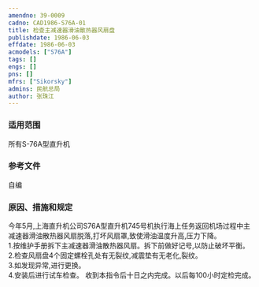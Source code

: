 ```yaml
---
amendno: 39-0009  
cadno: CAD1986-S76A-01  
title: 检查主减速器滑油散热器风扇盘  
publishdate: 1986-06-03  
effdate: 1986-06-03  
acmodels: ["S76A"]  
tags: []  
engs: []  
pns: []  
mfrs: ["Sikorsky"]  
admins: 民航总局  
author: 张珠江  
---
```

  
### 适用范围  
所有S-76A型直升机  
  
<!--more-->  
### 参考文件  
  自编  
  
### 原因、措施和规定  

  今年5月,上海直升机公司S76A型直升机745号机执行海上任务返回机场过程中主减速器滑油散热器风扇脱落,打坏风扇罩,致使滑油温度升高,压力下降。  
  1.按维护手册拆下主减速器滑油散热器风扇。拆下前做好记号,以防止破坏平衡。  
  2.检查风扇盘4个固定螺栓孔处有无裂纹,减震垫有无老化,裂纹。  
  3.如发现异常,进行更换。  
  4.安装后进行试车检查。     收到本指令后十日之内完成。以后每100小时定检完成。  
  
